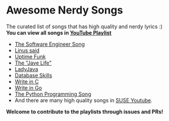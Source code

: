 # Awesome Nerdy Songs
The curated list of songs that has high quality and nerdy lyrics :) <br/>
**You can view all songs in [YouTube Playlist](https://www.youtube.com/playlist?list=PLA6xCDN6uBAHYHERnO9s8Wb_F0oUYerCE)**

* [The Software Engineer Song](https://www.youtube.com/watch?v=y6NSdGL8czw&list=PLA6xCDN6uBAHYHERnO9s8Wb_F0oUYerCE)
* [Linus said](https://www.youtube.com/watch?v=oHNKTlz1lps&list=PLA6xCDN6uBAHYHERnO9s8Wb_F0oUYerCE)
* [Uptime Funk](https://www.youtube.com/watch?v=zbABy9ul11I&list=PLA6xCDN6uBAHYHERnO9s8Wb_F0oUYerCE)
* [The "Jave Life"](https://www.youtube.com/watch?v=b-Cr0EWwaTk&list=PLA6xCDN6uBAHYHERnO9s8Wb_F0oUYerCE)
* [LadyJava](https://www.youtube.com/watch?v=1JZnj4eNHXE&list=PLA6xCDN6uBAHYHERnO9s8Wb_F0oUYerCE)
* [Database Skills](https://www.youtube.com/watch?v=0vPt7GI-2kc&list=PLA6xCDN6uBAHYHERnO9s8Wb_F0oUYerCE)
* [Write in C](https://www.youtube.com/watch?v=1S1fISh-pag&list=PLA6xCDN6uBAHYHERnO9s8Wb_F0oUYerCE)
* [Write in Go](https://www.youtube.com/watch?v=yhC-361QGJw&list=PLA6xCDN6uBAHYHERnO9s8Wb_F0oUYerCE)
* [The Python Programming Song](https://www.youtube.com/watch?v=3UsKYsLSGpU&list=PLA6xCDN6uBAHYHERnO9s8Wb_F0oUYerCE)
* And there are many high quality songs in [SUSE Youtube](https://www.youtube.com/playlist?list=PL6sYHytyKN2-X93TurF3JptW8qSVm0DzA).

**Welcome to contribute to the playlists through issues and PRs!**
